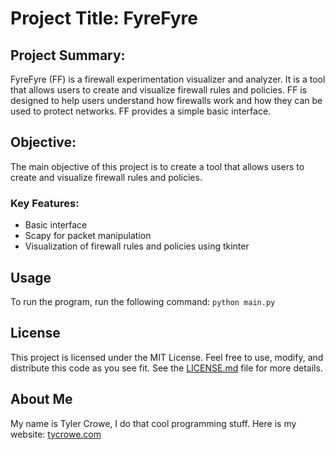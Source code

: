 # Project Title: FyreFyre

## Project Summary:
FyreFyre (FF) is a firewall experimentation visualizer and analyzer. It is a tool that allows users to create and visualize firewall 
rules and policies. FF is designed to help users understand how firewalls work and how they can be used to protect networks. 
FF provides a simple basic interface.

## Objective:
The main objective of this project is to create a tool that allows users to create and visualize firewall rules and policies.

### Key Features:
- Basic interface
- Scapy for packet manipulation
- Visualization of firewall rules and policies using tkinter

## Usage
To run the program, run the following command: `python main.py`

## License
This project is licensed under the MIT License. Feel free to use, modify, and distribute this code as you see fit. 
See the [LICENSE.md](LICENSE.md) file for more details.

## About Me
My name is Tyler Crowe, I do that cool programming stuff. Here is my website: [tycrowe.com](https://tycrowe.com)